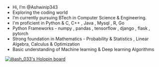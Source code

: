 - Hi, I’m @Ashwinip343
- Exploring the coding world
- I’m currently pursuing BTech in Computer Science & Engineering.
- I'm proficient in Python & C, C++ , Java , Mysql , R, Go
- Python Frameworks - numpy , pandas , tensorflow , django , flask , pytorch
- Strong foundation in Mathematics - Probability & Statistics , Linear Algebra, Calculus & Optimization
- Basic understanding of Machine learning & Deep learning Algorithms 


<!---
Ashwinip343/Ashwinip343 is a ✨ special ✨ repository because its `README.md` (this file) appears on your GitHub profile.
You can click the Preview link to take a look at your changes.

--->
[![@ash_033's Holopin board](https://holopin.me/ash_033)](https://holopin.io/@ash_033)

